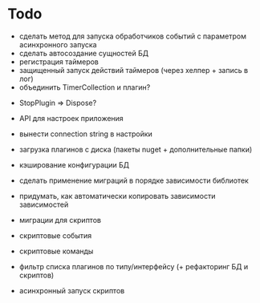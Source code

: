 ﻿# Todo

+ сделать метод для запуска обработчиков событий с параметром асинхронного запуска
+ сделать автосоздание сущностей БД
+ регистрация таймеров 
+ защищенный запуск действий таймеров (через хелпер + запись в лог)
+ объединить TimerCollection и плагин?

- StopPlugin => Dispose?

- API для настроек приложения
- вынести connection string в настройки
- загрузка плагинов с диска (пакеты nuget + дополнительные папки)
- кэширование конфигурации БД
- сделать применение миграций в порядке зависимости библиотек
- придумать, как автоматически копировать зависимости зависимостей

- миграции для скриптов
- скриптовые события
- скриптовые команды
- фильтр списка плагинов по типу/интерфейсу (+ рефакторинг БД и скриптов)
- асинхронный запуск скриптов